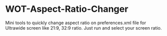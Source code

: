 # WOT-Aspect-Ratio-Changer

Mini tools to quickly change aspect ratio on preferences.xml file for Ultrawide screen like 21:9, 32:9 ratio.
Just run and select your screen ratio.

